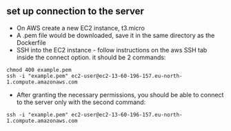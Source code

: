 
## set up connection to the server 
- On AWS create a new EC2 instance, t3.micro 
- A .pem file would be downloaded, save it in the same directory as the Dockerfile
- SSH into the EC2 instance - follow instructions on the aws SSH tab inside the connect option. it should be 2 commands:

```shell
chmod 400 example.pem 
ssh -i "example.pem" ec2-user@ec2-13-60-196-157.eu-north-1.compute.amazonaws.com
```
* After granting the necessary permissions, you should be able to connect to the server only with the second command:

```shell
ssh -i "example.pem" ec2-user@ec2-13-60-196-157.eu-north-1.compute.amazonaws.com
```


